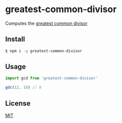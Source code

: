 greatest-common-divisor
=======================

Computes the [greatest common divisor](https://en.wikipedia.org/wiki/Greatest_common_divisor)

## Install

```sh
$ npm i -g greatest-common-divisor
```

## Usage

```js
import gcd from 'greatest-common-divisor'

gdc(12, 18) // 6

```

## License

[MIT](LICENSE)

